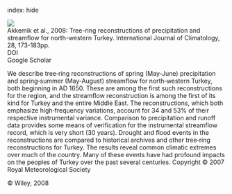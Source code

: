 index: hide

<div class="Citation">
    <div class="Citation-thumb CitationThumb-linked"  data-href="https://doi.org/10.1002/joc.1522">
      <img src="https://static.claimspace.cloud/climate-study-static/refs/thumbs/5/Akkemik_et_al_2008-thumb.png" />
    </div>

  <div class="Citation-body">
    <div class="Citation-text">Akkemik et al., 2008: Tree-ring reconstructions of precipitation and streamflow for north-western Turkey. <span class="Article-journal">International Journal of Climatology, </span><span class="Article-volume">28, </span>173-183pp.</div>
    <div class="Citation-links">
      <div class="CitationLink" data-href="https://doi.org/10.1002/joc.1522">
        <div class="CitationLink-icon CitationLink-Doi"></div>
        <div class="CitationLink-text">DOI</div>
      </div>
      <div class="CitationLink" data-href="https://scholar.google.com/scholar?q=10.1002/joc.1522">
        <div class="CitationLink-icon CitationLink-Scholar"></div>
        <div class="CitationLink-text">Google Scholar</div>
      </div>
    </div>
  </div>
</div>

We describe tree‐ring reconstructions of spring (May‐June) precipitation and spring‐summer (May‐August) streamflow for north‐western Turkey, both beginning in AD 1650. These are among the first such reconstructions for the region, and the streamflow reconstruction is among the first of its kind for Turkey and the entire Middle East. The reconstructions, which both emphasize high‐frequency variations, account for 34 and 53% of their respective instrumental variance. Comparison to precipitation and runoff data provides some means of verification for the instrumental streamflow record, which is very short (30 years). Drought and flood events in the reconstructions are compared to historical archives and other tree‐ring reconstructions for Turkey. The results reveal common climatic extremes over much of the country. Many of these events have had profound impacts on the peoples of Turkey over the past several centuries. Copyright © 2007 Royal Meteorological Society

<div class="Citation-copy">
&copy; Wiley, 2008
</div>